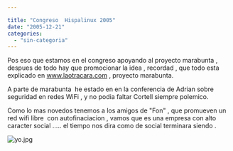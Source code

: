 ```yaml
---

title: "Congreso  Hispalinux 2005"
date: "2005-12-21"
categories: 
  - "sin-categoria"
---
```


Pos eso que estamos en el congreso apoyando al proyecto marabunta , despues de todo hay que promocionar la idea , recordad , que todo esta explicado en www.laotracara.com , proyecto marabunta.

A parte de marabunta  he estado en en la conferencia de Adrian sobre seguridad en redes WiFi , y no podia faltar Cortell siempre polemico.

Como lo mas novedos tenemos a los amigos de "Fon" , que promueven un red wifi libre  con autofinaciacion , vamos que es una empresa con alto caracter social ..... el tiempo nos dira como de social terminara siendo .

![yo.jpg](images/yo.thumbnail.jpg)
